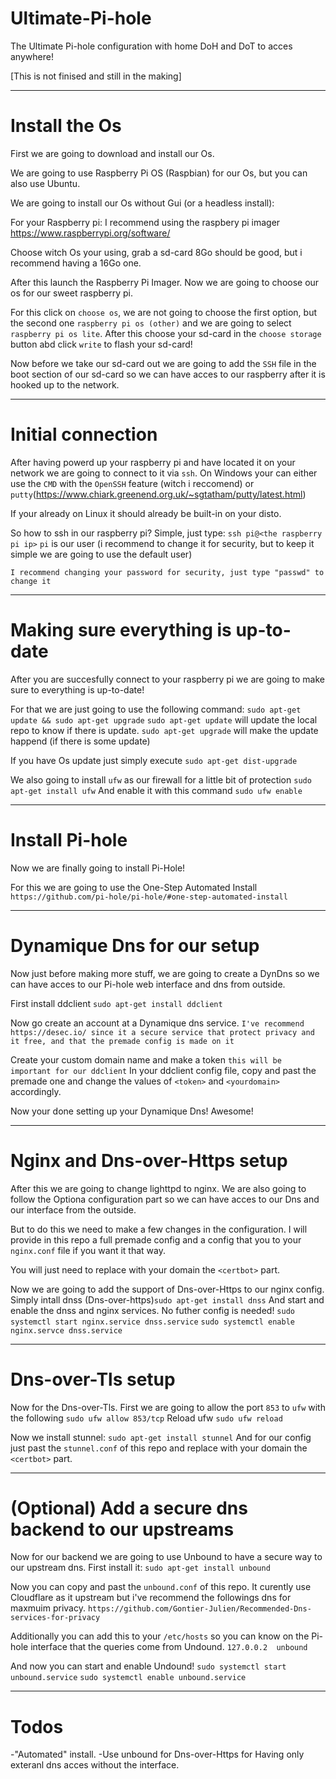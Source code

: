 # Ultimate-Pi-hole
The Ultimate Pi-hole configuration with home DoH and DoT to acces anywhere!

[This is not finised and still in the making]

--------------------------------------

# Install the Os

First we are going to download and install our Os.

We are going to use Raspberry Pi OS (Raspbian) for our Os, but you can also use Ubuntu.

We are going to install our Os without Gui (or a headless install):


For your Raspberry pi:
I recommend using the raspbery pi imager
https://www.raspberrypi.org/software/

Choose witch Os your using, grab a sd-card 8Go should be good, but i recommend having a 16Go one.

After this launch the Raspberry Pi Imager. Now we are going to choose our os for our sweet raspberry pi.

For this click on `choose os`, we are not going to choose the first option, but the second one `raspberry pi os (other)` and we are going to select `raspberry pi os lite`.
After this choose your sd-card in the `choose storage` button abd click `write` to flash your sd-card!

Now before we take our sd-card out we are going to add the `SSH` file in the boot section of our sd-card so we can have acces to our raspberry after it is hooked up to the network.

--------------------------------------

# Initial connection

After having powerd up your raspberry pi and have located it on your network we are going to connect to it via `ssh`.
On Windows your can either use the `CMD` with the `OpenSSH` feature (witch i reccomend) or `putty`(https://www.chiark.greenend.org.uk/~sgtatham/putty/latest.html)

If your already on Linux it should already be built-in on your disto.

So how to ssh in our raspberry pi?
Simple, just type: `ssh pi@<the raspberry pi ip>`
`pi` is our user (i recommend to change it for security, but to keep it simple we are going to use the default user)

`I recommend changing your password for security, just type "passwd" to change it`

--------------------------------------

# Making sure everything is up-to-date

After you are succesfully connect to your raspberry pi we are going to make sure to everything is up-to-date!

For that we are just going to use the following command: `sudo apt-get update && sudo apt-get upgrade`
`sudo apt-get update` will update the local repo to know if there is update.
`sudo apt-get upgrade` will make the update happend (if there is some update)

If you have Os update just simply execute `sudo apt-get dist-upgrade`

We also going to install `ufw` as our firewall for a little bit of protection
`sudo apt-get install ufw`
And enable it with this command `sudo ufw enable`

--------------------------------------

# Install Pi-hole

Now we are finally going to install Pi-Hole!

For this we are going to use the One-Step Automated Install
`https://github.com/pi-hole/pi-hole/#one-step-automated-install`

--------------------------------------

# Dynamique Dns for our setup

Now just before making more stuff, we are going to create a DynDns so we can have acces to our Pi-hole web interface and dns from outside.

First install ddclient `sudo apt-get install ddclient`

Now go create an account at a Dynamique dns service. `I've recommend https://desec.io/ since it a secure service that protect privacy and it free, and that the premade config is made on it`

Create your custom domain name and make a token `this will be important for our ddclient`
In your ddclient config file, copy and past the premade one and change the values of `<token>` and `<yourdomain>` accordingly.

Now your done setting up your Dynamique Dns! Awesome!

--------------------------------------

# Nginx and Dns-over-Https setup

After this we are going to change lighttpd to nginx.
We are also going to follow the Optiona configuration part so we can have acces to our Dns and our interface from the outside.

But to do this we need to make a few changes in the configuration.
I will provide in this repo a full premade config and a config that you to your `nginx.conf` file if you want it that way.

You will just need to replace with your domain the `<certbot>` part.

Now we are going to add the support of Dns-over-Https to our nginx config.
Simply intall dnss (Dns-over-https)`sudo apt-get install dnss`
And start and enable the dnss and nginx services. No futher config is needed!
`sudo systemctl start nginx.service dnss.service`
`sudo systemctl enable nginx.servce dnss.service`

--------------------------------------

# Dns-over-Tls setup

Now for the Dns-over-Tls.
First we are going to allow the port `853` to `ufw` with the following
`sudo ufw allow 853/tcp`
Reload ufw `sudo ufw reload`

Now we install stunnel:
`sudo apt-get install stunnel`
And for our config just past the `stunnel.conf` of this repo and replace with your domain the `<certbot>` part.

--------------------------------------

# (Optional) Add a secure dns backend to our upstreams

Now for our backend we are going to use Unbound to have a secure way to our upstream dns.
First install it:
`sudo apt-get install unbound`

Now you can copy and past the `unbound.conf` of this repo.
It curently use Cloudflare as it upstream but i've recommend the followings dns for maxmuim privacy.
`https://github.com/Gontier-Julien/Recommended-Dns-services-for-privacy`

Additionally you can add this to your `/etc/hosts` so you can know on the Pi-hole interface that the queries come from Undound.
`127.0.0.2	unbound`

And now you can start and enable Undound!
`sudo systemctl start unbound.service`
`sudo systemctl enable unbound.service`

--------------------------------------

# Todos

-"Automated" install.
-Use unbound for Dns-over-Https for Having only exteranl dns acces without the interface.